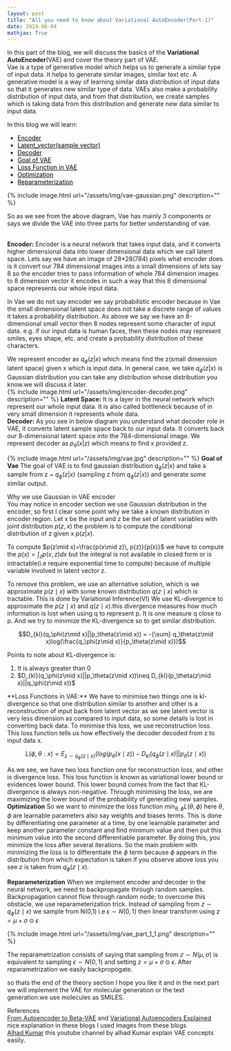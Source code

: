 ```yaml
---
layout: post
title: "All you need to know about Variational AutoEncoder(Part-1)"
date: 2019-06-04
mathjax: True
---
```


In this part of the blog, we will discuss the basics of the **Variational AutoEncoder**(VAE) and cover the theory part of VAE.<br/>
Vae is a type of generative model which helps us to generate a similar type of input data. It helps to generate similar images, similar text etc.
A generative model is a way of learning similar data distribution of input data so that it generates new similar type of data.
VAEs also make a probability distribution of input data, and from that distribution, we create samples which is taking data from this distribution and generate new data similar to input data.<br/>

In this blog we will learn:
<ul>
  <li><a href="#encoder" style="color: #000000">Encoder</a></li>
  <li><a href = "#latent vector" style="color: #000000">Latent_vector(sample vector)</a></li>
  <li><a href="#Decoder" style="color: #000000">Decoder</a></li>
  <li><a href="#Goal of Vae" style="color: #000000">Goal of VAE</a></li>
  <li><a href = "#Loss Function in VAE" style="color: #000000">Loss Function in VAE</a></li>
  <li><a href= "#Optimization" style="color: #000000">Optimization</a></li>
  <li><a href = "#Reparameterization" style="color: #000000">Reparameterization</a></li>
</ul>

{% include image.html url="/assets/img/vae-gaussian.png" description="" %}



So as we see from the above diagram, Vae has mainly 3 components or says we divide the VAE into three parts for better understanding of vae.<br/>
<br/>

<a id="encoder"></a>
**Encoder:** Encoder is a neural network that takes input data, and it converts higher dimensional data into lower dimensional data which we call latent space. Lets say we have an image of 28*28(784) pixels what encoder does is it convert our 784 dimensional images into a small dimensions of lets say 8 so the encoder tries to pass information of whole 784 dimension images to 8 dimension vector it encodes in such a way that this 8 dimensional space represents our whole input data.<br/>


In Vae we do not say encoder we say probabilistic encoder because in Vae the small dimensional latent space does not take a discrete range of values it takes a probability distribution. As above we say we have an 8-dimensional small vector then 8 nodes represent some character of input data. e.g. if our input data is human faces, then these nodes may represent smiles, eyes shape, etc. and create a probability distribution of these characters.<br/>

We represent encoder as $q_\phi(z|x)$ which means find the z(small dimension latent space) given x which is input data. In general case, we take $q_\phi(z|x)$ is Gaussian distribution you can take any distribution whose distribution you know.we will discuss it later.<br/>
{% include image.html url="/assets/img/encoder-decoder.png" description="" %}
<a id = "latent vector"></a>
**Latent Space:** It is a layer in the neural network which represent our whole input data. It is also called bottleneck because of in very small dimension it represents whole data.<br/>
<a id = "Decoder"></a>
**Decoder:** As you see in below diagram you understand what decoder role in VAE, it converts latent sample space back to our input data. It converts back our 8-dimensional latent space into the 784-dimensional image.
We represent decoder as $p_\theta(x|z)$ which means to find x provided z.<br/>

{% include image.html url="/assets/img/vae.jpg" description="" %}
<a id = "Goal of Vae"></a>
**Goal of Vae**
The goal of VAE is to find gaussian distribution $q_\phi(z|x)$ and take a sample from z ~ $q_\phi(z|x)$ (sampling z from $q_\phi(z|x)$) and generate some similar output.<br/>

Why we use Gaussian in VAE encoder<br/>
You may notice in encoder section we use Gaussian distribution in the encoder, so first I clear some point why we take a known distribution in encoder region.
Let x be the input and z be the set of latent variables with joint distribution $p(z,x)$  the problem is to compute the conditional distribution of z given x  $p(z|x)$.

To compute $p(z\mid x)=\frac{p(x\mid z)\, p(z)}{p(x)}$ we have to compute the $p(x)=\int_{z} p(x,z) dx$ but the integral is not available in closed form or is intractable(i.e require exponential time to compute) because of multiple  variable involved in latent vector z.

To remove this problem, we use an alternative solution, which is we approximate $p(z\mid x)$ with some known distribution $q(z\mid x)$ which is tractable. This is done by Variational Inference(VI)
We use KL-divergence to approximate the $p(z\mid x)$ and $q(z\mid x)$.this divergence measures how much information is lost when using q to represent p. It is one measure q close to p. And we try to minimize the KL-divergence so to get similar distribution.

$$D_{kl}(q_\phi(z\mid x)||p_\theta(z\mid x)) = -{\sum}  q_\theta(z\mid x)log(\frac{q_\phi(z\mid x)}{p_\theta(z\mid x)})$$

Points to note about KL-divergence is:
<ol>
  <li>It is always greater than 0  </li>
  <li> $D_{kl}(q_\phi(z\mid x)||p_\theta(z\mid x))\neq D_{kl}(p_\theta(z\mid x)||q_\phi(z\mid x))$ </li>  
</ol>
<a id = "Loss Function in VAE"></a>
**Loss Functions in VAE:**
We have to minimise two things one is kl-divergence so that one distribution similar to another and other is a reconstruction of input back from latent vector as we see latent vector is very less dimension as compared to input data, so some details is lost in converting back data. To minimise this loss, we use reconstruction loss. This loss function tells us how effectively the decoder decoded from z to input data x.

$$L(\phi,\theta:x) = E_{z\sim q_\phi(z\mid x)}(log(p_\theta(x\mid z)) - D_{kl}(q_\phi(z\mid x)||p_\theta(z\mid x))$$

As we see, we have two loss function one for reconstruction loss, and other is divergence loss. This loss function is known as variational lower bound or evidences lower bound.
This lower bound comes from the fact that KL-divergence is always non-negative. Through minimising the loss, we are maximizing the lower bound of the probability of generating new samples.<br/>
<a id = "Optimization"></a>
**Optimization**
So we want to minimize the loss function $min_{\theta,\phi}L(\theta,\phi)$ here $\theta$, $\phi$ are learnable parameters also say weights and biases terms. This is done by differentiating one parameter at a time, by one learnable parameter and keep another parameter constant and find minimum value and then put this minimum value into the second differentiable parameter. By doing this, you minimize the loss after several iterations. So the main problem with minimizing the loss is to differentiate the $\phi$ term because $\phi$ appears in the distribution from which expectation is taken if you observe above loss you see z is taken from $q_\phi(z\mid x)$.

<a id = "Reparameterization"></a>
**Reparameterization**
When we implement encoder and decoder in the neural network, we need to backpropagate through random samples. Backpropagation cannot flow through random node; to overcome this obstacle, we use reparameterization trick.
Instead of sampling from $z\sim q_\phi(z\mid x)$  we sample from N(0,1) i.e $\epsilon \sim N(0,1)$ then linear transform using $z=\mu+\sigma⊙\epsilon$

{% include image.html url="/assets/img/vae_part_1_1.png" description="" %} 

The reparametrization consists of saying that sampling from $z\sim N(\mu,\sigma)$ is equivalent to sampling $\epsilon∼N(0,1)$ and setting $z=\mu+\sigma⊙\epsilon$.
After reparametrization we easily backpropogate.

so thats the end of the theory section I hope you like it and in the next part we will implement the VAE for molecular generation or the text generation.we use molecules as SMILES.

References<br/>
<a href="https://lilianweng.github.io/lil-log/2018/08/12/from-autoencoder-to-beta-vae.html" target="_blank">From Autoencoder to Beta-VAE</a> and <a href="http://kvfrans.com/variational-autoencoders-explained/" target="_blank">Variational Autoencoders Explained</a> nice explanation in these blogs I used images from these blogs<br/>
<a href="https://www.youtube.com/watch?v=YHldNC1SZVk&t=354s" target="_blank">Alhad Kumar</a> this youtube channel by alhad Kumar explain VAE concepts easily.















